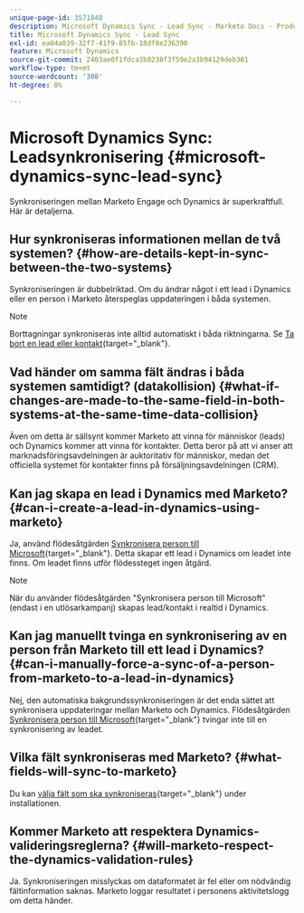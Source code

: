 ```yaml
---
unique-page-id: 3571848
description: Microsoft Dynamics Sync - Lead Sync - Marketo Docs - Produktdokumentation
title: Microsoft Dynamics Sync - Lead Sync
exl-id: ea04a039-32f7-41f9-85fb-18df8e236390
feature: Microsoft Dynamics
source-git-commit: 2403ae0f1fdca3b8238f3f59e2a3b94129deb301
workflow-type: tm+mt
source-wordcount: '308'
ht-degree: 0%

---
```


# Microsoft Dynamics Sync: Leadsynkronisering {#microsoft-dynamics-sync-lead-sync}

Synkroniseringen mellan Marketo Engage och Dynamics är superkraftfull. Här är detaljerna.

## Hur synkroniseras informationen mellan de två systemen? {#how-are-details-kept-in-sync-between-the-two-systems}

Synkroniseringen är dubbelriktad. Om du ändrar något i ett lead i Dynamics eller en person i Marketo återspeglas uppdateringen i båda systemen.

>[!NOTE]
>
>Borttagningar synkroniseras inte alltid automatiskt i båda riktningarna. Se [Ta bort en lead eller kontakt](/help/marketo/product-docs/crm-sync/microsoft-dynamics-sync/deleting-a-lead-or-contact.md){target="_blank"}.

## Vad händer om samma fält ändras i båda systemen samtidigt? (datakollision) {#what-if-changes-are-made-to-the-same-field-in-both-systems-at-the-same-time-data-collision}

Även om detta är sällsynt kommer Marketo att vinna för människor (leads) och Dynamics kommer att vinna för kontakter. Detta beror på att vi anser att marknadsföringsavdelningen är auktoritativ för människor, medan det officiella systemet för kontakter finns på försäljningsavdelningen (CRM).

## Kan jag skapa en lead i Dynamics med Marketo? {#can-i-create-a-lead-in-dynamics-using-marketo}

Ja, använd flödesåtgärden [Synkronisera person till Microsoft](/help/marketo/product-docs/core-marketo-concepts/smart-campaigns/microsoft-dynamics-flow-actions/sync-person-to-microsoft.md){target="_blank"}. Detta skapar ett lead i Dynamics om leadet inte finns. Om leadet finns utför flödessteget ingen åtgärd.

>[!NOTE]
>
>När du använder flödesåtgärden &quot;Synkronisera person till Microsoft&quot; (endast i en utlösarkampanj) skapas lead/kontakt i realtid i Dynamics.

## Kan jag manuellt tvinga en synkronisering av en person från Marketo till ett lead i Dynamics? {#can-i-manually-force-a-sync-of-a-person-from-marketo-to-a-lead-in-dynamics}

Nej, den automatiska bakgrundssynkroniseringen är det enda sättet att synkronisera uppdateringar mellan Marketo och Dynamics. Flödesåtgärden [Synkronisera person till Microsoft](/help/marketo/product-docs/core-marketo-concepts/smart-campaigns/microsoft-dynamics-flow-actions/sync-person-to-microsoft.md){target="_blank"} tvingar inte till en synkronisering av leadet.

## Vilka fält synkroniseras med Marketo? {#what-fields-will-sync-to-marketo}

Du kan [välja fält som ska synkroniseras](/help/marketo/product-docs/crm-sync/microsoft-dynamics-sync/sync-setup/microsoft-dynamics-365-with-ropc-connection/step-4-of-4-connect.md#select-fields-to-sync){target="_blank"} under installationen.

## Kommer Marketo att respektera Dynamics-valideringsreglerna? {#will-marketo-respect-the-dynamics-validation-rules}

Ja. Synkroniseringen misslyckas om dataformatet är fel eller om nödvändig fältinformation saknas. Marketo loggar resultatet i personens aktivitetslogg om detta händer.
